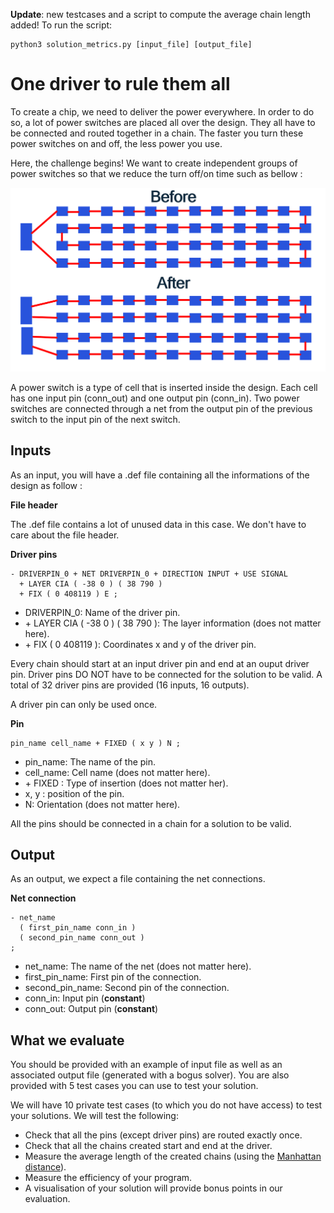 **Update**: new testcases and a script to compute the average chain length added! To run the script: 
```
python3 solution_metrics.py [input_file] [output_file]
```

# One driver to rule them all 

To create a chip, we need to deliver the power everywhere. In order to do so, a lot of power switches are placed all over the design. They all have to be connected and routed together in a chain. The faster you turn these power switches on and off, the less power you use.

Here, the challenge begins! We want to create independent groups of power switches so that we reduce the turn off/on time such as bellow :

![Alt text](./doc/cluster.png "Cluster example")


A power switch is a type of cell that is inserted inside the design. Each cell has one input pin (conn_out) and one output pin (conn_in). Two power switches are connected through a net from the output pin of the previous switch to the input pin of the next switch.

## Inputs 
As an input, you will have a .def file containing all the informations of the design as follow :

**File header**

The .def file contains a lot of unused data in this case. We don't have to care about the file header.

**Driver pins**
```
- DRIVERPIN_0 + NET DRIVERPIN_0 + DIRECTION INPUT + USE SIGNAL
  + LAYER CIA ( -38 0 ) ( 38 790 )
  + FIX ( 0 408119 ) E ;
```

- DRIVERPIN_0: Name of the driver pin.
- \+ LAYER CIA ( -38 0 ) ( 38 790 ): The layer information (does not matter here).
- \+ FIX ( 0 408119 ): Coordinates x and y of the driver pin.

Every chain should start at an input driver pin and end at an ouput driver pin. Driver pins DO NOT have to be connected for the solution to be valid. A total of 32 driver pins are provided (16 inputs, 16 outputs).

A driver pin can only be used once.

**Pin**
```
pin_name cell_name + FIXED ( x y ) N ;
```

- pin_name: The name of the pin.
- cell_name: Cell name (does not matter here).
- \+ FIXED : Type of insertion (does not matter her).
- x, y : position of the pin.
- N: Orientation (does not matter here).

All the pins should be connected in a chain for a solution to be valid.

## Output
As an output, we expect a file containing the net connections.

**Net connection**
```
- net_name
  ( first_pin_name conn_in )
  ( second_pin_name conn_out )
;
```
- net_name: The name of the net (does not matter here).
- first_pin_name: First pin of the connection.
- second_pin_name: Second pin of the connection.
- conn_in: Input pin (**constant**)
- conn_out: Output pin (**constant**)

## What we evaluate

You should be provided with an example of input file as well as an associated output file (generated with a bogus solver). You are also provided with 5 test cases you can use to test your solution.

We will have 10 private test cases (to which you do not have access) to test your solutions. We will test the following:

- Check that all the pins (except driver pins) are routed exactly once.
- Check that all the chains created start and end at the driver.
- Measure the average length of the created chains (using the [Manhattan distance](https://en.wikipedia.org/wiki/Taxicab_geometry)).
- Measure the efficiency of your program. 
- A visualisation of your solution will provide bonus points in our evaluation.
